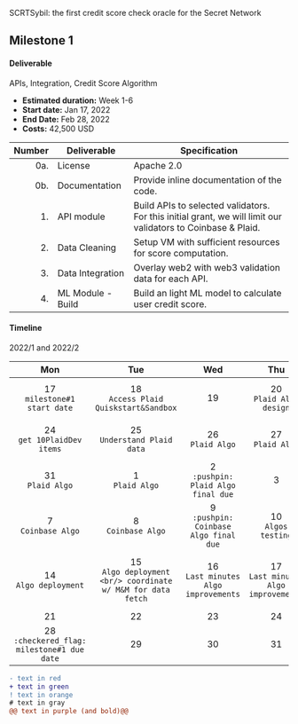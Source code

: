 SCRTSybil: the first credit score check oracle for the Secret Network



## Milestone 1 


#### Deliverable 
APIs, Integration, Credit Score Algorithm
- **Estimated duration:** Week 1-6
- **Start date:** Jan 17, 2022
- **End Date:** Feb 28, 2022
- **Costs:** 42,500 USD


| Number | Deliverable | Specification |
| -----: | ----------- | ------------- |
| 0a. | License | Apache 2.0 |
| 0b. | Documentation | Provide inline documentation of the code. |
| 1. | API module | Build APIs to selected validators. For this initial grant, we will limit our validators to Coinbase & Plaid. | 
| 2. | Data Cleaning | Setup VM with sufficient resources for score computation. |
| 3. | Data Integration | Overlay web2 with web3 validation data for each API. |
| 4. | ML Module - Build | Build an light ML model to calculate user credit score. |


 
#### Timeline
2022/1 and 2022/2

|Mon|Tue|Wed|Thu|Fri|Sat|Sun|
|:----:|:----:|:----:|:----:|:----:|:----:|:----:|
|17<br/>  `milestone#1 start date`|18<br/> `Access Plaid Quiskstart&Sandbox` |19|20<br/> `Plaid Algo design`|21<br/> `Plaid Algo Team brainstorm`|22|23|
|24<br/>  `get 10PlaidDev items`|25<br/> `Understand Plaid data`|26<br/> `Plaid Algo`|27<br/> `Plaid Algo`|28<br/> `:pushpin: Plaid Algo draft due` |29|30|
|31<br/> `Plaid Algo`|1<br/> `Plaid Algo`|2<br/> `:pushpin: Plaid Algo final due`|3|4|5|6|
|7<br/> `Coinbase Algo`|8<br/> `Coinbase Algo`|9<br/> `:pushpin: Coinbase Algo final due`|10<br/> `Algos testing`|11<br/> `Algos testing`|12|13|
|14<br/> `Algo deployment`|15<br/> `Algo deployment <br/> coordinate w/ M&M for data fetch`|16<br/> `Last minutes Algo improvements`|17<br/> `Last minutes Algo improvements`|18<br/> `:red_circle: Anticipated Milestone 1 <br/> due date`|19|20|
|21|22|23|24|25|26|27|
|28<bd/>  `:checkered_flag: milestone#1 due date`|29|30|31||||



```diff
- text in red
+ text in green
! text in orange
# text in gray
@@ text in purple (and bold)@@
```
